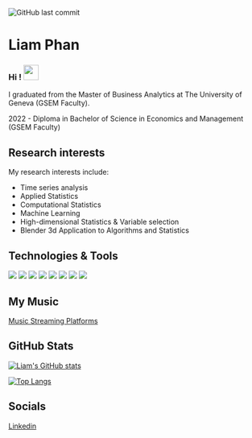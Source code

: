 ![GitHub last commit](https://img.shields.io/github/last-commit/lionelvoirol/lionelvoirol) 

# Liam Phan

### Hi ! <img src="https://raw.githubusercontent.com/MartinHeinz/MartinHeinz/master/wave.gif" width="30px">

I graduated from the Master of Business Analytics at The University of Geneva (GSEM Faculty).

2022 - Diploma in Bachelor of Science in Economics and Management (GSEM Faculty)

## Research interests
My research interests include:
  - Time series analysis
  - Applied Statistics
  - Computational Statistics
  - Machine Learning
  - High-dimensional Statistics & Variable selection
  - Blender 3d Application to Algorithms and Statistics

## Technologies & Tools
![](https://img.shields.io/badge/Editor-RStudio-informational?style=flat&logo=RStudio&logoColor=white&color=2bbc8a)
![](https://img.shields.io/badge/Code-R-informational?style=flat&logo=R&logoColor=white&color=2bbc8a)
![](https://img.shields.io/badge/Code-Python-informational?style=flat&logo=python&logoColor=white&color=2bbc8a)
![](https://img.shields.io/badge/Code-HTML-informational?style=flat&logo=python&logoColor=white&color=2bbc8a)
![](https://img.shields.io/badge/Code-DAX-informational?style=flat&logo=python&logoColor=white&color=2bbc8a)
![](https://img.shields.io/badge/Microsoft-PowerBi-informational?style=flat&logo=python&logoColor=white&color=2bbc8a)
![](https://img.shields.io/badge/Microsoft-PowerAutomate-informational?style=flat&logo=python&logoColor=white&color=2bbc8a)
![](https://img.shields.io/badge/3D-Blender-informational?style=flat&logo=python&logoColor=white&color=2bbc8a)


## My Music
[Music Streaming Platforms](https://liamphan.com/platforms/)

## GitHub Stats

[![Liam's GitHub stats](https://github-readme-stats.vercel.app/api?username=liamphanmusic&show_icons=true)](https://github.com/anuraghazra/github-readme-stats)

[![Top Langs](https://github-readme-stats.vercel.app/api/top-langs/?username=liamphanmusic)](https://github.com/anuraghazra/github-readme-stats)

## Socials
[Linkedin](https://ch.linkedin.com/in/liamphanba)



